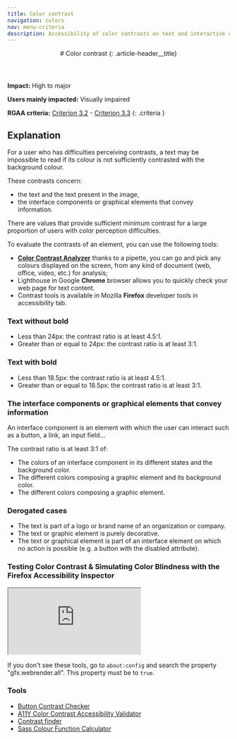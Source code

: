 ```yaml
---
title: Color contrast
navigation: colors
nav: menu-criteria
description: Accessibility of color contrasts on text and interactive elements.
---
```


<header>
# Color contrast
{: .article-header__title}
</header>

**Impact:** High to major

**Users mainly impacted:** Visually impaired

**RGAA criteria:** [Criterion 3.2](https://www.numerique.gouv.fr/publications/rgaa-accessibilite/methode-rgaa/criteres/#crit-3-2) - [Criterion 3.3](https://www.numerique.gouv.fr/publications/rgaa-accessibilite/methode-rgaa/criteres/#crit-3-3)
{: .criteria }

## Explanation

For a user who has difficulties perceiving contrasts, a text may be impossible to read if its colour is not sufficiently contrasted with the background colour.

These contrasts concern:

* the text and the text present in the image,
* the interface components or graphical elements that convey information.

There are values that provide sufficient minimum contrast for a large proportion of users with color perception difficulties.

To evaluate the contrasts of an element, you can use the following tools:

* [**Color Contrast Analyzer**](https://developer.paciellogroup.com/resources/contrastanalyser/) thanks to a pipette, you can go and pick any colours displayed on the screen, from any kind of document (web, office, video, etc.) for analysis;
* Lighthouse in Google **Chrome** browser allows you to quickly check your web page for text content.
* Contrast tools is available in Mozilla **Firefox** developer tools in accessibility tab.

### Text without bold

* Less than 24px: the contrast ratio is at least 4.5:1.
* Greater than or equal to 24px: the contrast ratio is at least 3:1.

### Text with bold

* Less than 18.5px: the contrast ratio is at least 4.5:1.
* Greater than or equal to 18.5px: the contrast ratio is at least 3:1.

### The interface components or graphical elements that convey information

An interface component is an element with which the user can interact such as a button, a link, an input field...

The contrast ratio is at least 3:1 of:

* The colors of an interface component in its different states and the background color.
* The different colors composing a graphic element and its background color.
* The different colors composing a graphic element.

### Derogated cases
* The text is part of a logo or brand name of an organization or company.
* The text or graphic element is purely decorative.
* The text or graphical element is part of an interface element on which no action is possible (e.g. a button with the disabled attribute).

### Testing Color Contrast & Simulating Color Blindness with the Firefox Accessibility Inspector

<div class="video"><iframe title="Testing Color Contrast & Simulating Color Blindness with the Firefox Accessibility Inspector" src="https://www.youtube.com/embed/eBefjaWud-M" allow="accelerometer; encrypted-media; gyroscope; picture-in-picture" allowfullscreen></iframe></div>

If you don't see these tools, go to `about:config` and search the property "gfx.webrender.all". This property must be to `true`.

### Tools

* [Button Contrast Checker](https://www.aditus.io/button-contrast-checker/)
* [A11Y Color Contrast Accessibility Validator](https://color.a11y.com/Contrast/)
* [Contrast finder](https://app.contrast-finder.org/)
* [Sass Colour Function Calculator](https://razorltd.github.io/sasscolourfunctioncalculator/)
